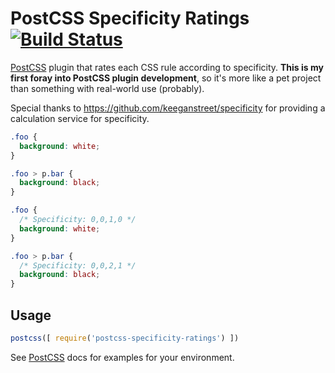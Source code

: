 # PostCSS Specificity Ratings [![Build Status][ci-img]][ci]

[PostCSS] plugin that rates each CSS rule according to specificity. **This is my first foray into PostCSS plugin development**, so it's more like a pet project than something with real-world use (probably).

Special thanks to https://github.com/keeganstreet/specificity for providing a calculation service for specificity.

[PostCSS]: https://github.com/postcss/postcss
[ci-img]:  https://travis-ci.org/amielperez/postcss-specificity-ratings.svg
[ci]:      https://travis-ci.org/amielperez/postcss-specificity-ratings

```css
.foo {
  background: white;
}

.foo > p.bar {
  background: black;
}
```

```css
.foo {
  /* Specificity: 0,0,1,0 */
  background: white;
}

.foo > p.bar {
  /* Specificity: 0,0,2,1 */
  background: black;
}
```

## Usage

```js
postcss([ require('postcss-specificity-ratings') ])
```

See [PostCSS] docs for examples for your environment.
